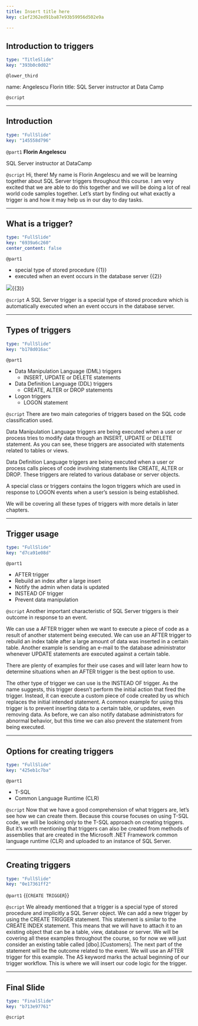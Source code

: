 ```yaml
---
title: Insert title here
key: c1ef2362ed91ba87e93b59956d502e9a

---
```

## Introduction to triggers

```yaml
type: "TitleSlide"
key: "393b0c0d02"
```

`@lower_third`

name: Angelescu Florin
title: SQL Server instructor at Data Camp


`@script`



---
## Introduction

```yaml
type: "FullSlide"
key: "145558d796"
```

`@part1`
**Florin Angelescu**

SQL Server instructor at DataCamp


`@script`
Hi, there! My name is Florin Angelescu and we will be learning together about SQL Server triggers throughout this course.
I am very excited that we are able to do this together and we will be doing a lot of real world code samples together.
Let’s start by finding out what exactly a trigger is and how it may help us in our day to day tasks.


---
## What is a trigger?

```yaml
type: "FullSlide"
key: "6939a6c260"
center_content: false
```

`@part1`
- special type of stored procedure {{1}}
- executed when an event occurs in the database server {{2}}

![](https://assets.datacamp.com/production/repositories/4318/datasets/43c9cd0417c458ac6010f1ccc221ef7d7edb0a46/datacamp_trigger_explanation.png){{3}}


`@script`
A SQL Server trigger is a special type of stored procedure which is automatically executed when an event occurs in the database server.


---
## Types of triggers

```yaml
type: "FullSlide"
key: "b178d016ac"
```

`@part1`
- Data Manipulation Language (DML) triggers
   - INSERT, UPDATE or DELETE statements
- Data Definition Language (DDL) triggers
   - CREATE, ALTER or DROP statements
- Logon triggers
   - LOGON statement


`@script`
There are two main categories of triggers based on the SQL code classification used.

Data Manipulation Language triggers are being executed when a user or process tries to modify data through an INSERT, UPDATE or DELETE statement. As you can see, these triggers are associated with statements related to tables or views.

Data Definition Language triggers are being executed when a user or process calls pieces of code involving statements like CREATE, ALTER or DROP. These triggers are related to various database or server objects.

A special class or triggers contains the logon triggers which are used in response to LOGON events when a user’s session is being established.

We will be covering all these types of triggers with more details in later chapters.


---
## Trigger usage

```yaml
type: "FullSlide"
key: "d7ca91e08d"
```

`@part1`
- AFTER trigger
 - Rebuild an index after a large insert
 - Notify the admin when data is updated
- INSTEAD OF trigger
 - Prevent data manipulation


`@script`
Another important characteristic of SQL Server triggers is their outcome in response to an event.

We can use a AFTER trigger when we want to execute a piece of code as a result of another statement being executed.
We can use an AFTER trigger to rebuild an index table after a large amount of data was inserted in a certain table.
Another example is sending an e-mail to the database administrator whenever UPDATE statements are executed against a certain table.

There are plenty of examples for their use cases and will later learn how to determine situations when an AFTER trigger is the best option to use.

The other type of trigger we can use is the INSTEAD OF trigger. As the name suggests, this trigger doesn’t perform the initial action that fired the trigger. Instead, it can execute a custom piece of code created by us which replaces the initial intended statement.
A common example for using this trigger is to prevent inserting data to a certain table, or updates, even removing data.
As before, we can also notify database administrators for abnormal behavior, but this time we can also prevent the statement from being executed.


---
## Options for creating triggers

```yaml
type: "FullSlide"
key: "425eb1c7ba"
```

`@part1`
- T-SQL
- Common Language Runtime (CLR)


`@script`
Now that we have a good comprehension of what triggers are, let’s see how we can create them.
Because this course focuses on using T-SQL code, we will be looking only to the T-SQL approach on creating triggers.
But it’s worth mentioning that triggers can also be created from methods of assemblies that are created in the Microsoft .NET Framework common language runtime (CLR) and uploaded to an instance of SQL Server.


---
## Creating triggers

```yaml
type: "FullSlide"
key: "0e17361ff2"
```

`@part1`
{{`CREATE TRIGGER`}}


`@script`
We already mentioned that a trigger is a special type of stored procedure and implicitly a SQL Server object.
We can add a new trigger by using the CREATE TRIGGER statement. This statement is similar to the CREATE INDEX statement.
This means that we will have to attach it to an existing object that can be a table, view, database or server.
We will be covering all these examples throughout the course, so for now we will just consider an existing table called [dbo].[Customers].
The next part of the statement will be the outcome related to the event. We will use an AFTER trigger for this example.
The AS keyword marks the actual beginning of our trigger workflow. This is where we will insert our code logic for the trigger.


---
## Final Slide

```yaml
type: "FinalSlide"
key: "b713e97761"
```

`@script`


